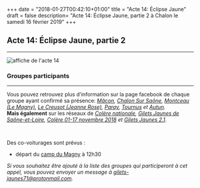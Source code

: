 +++
date = "2018-01-27T00:42:10+01:00"
title = "Acte 14: Éclipse Jaune"
draft = false
description= "Acte 14: Éclipse Jaune, partie 2 à Chalon le samedi 16 février 2019"
+++


## **Acte 14: Éclipse Jaune, partie 2**
---  

![affiche de l'acte 14](/img/eclipse-2.jpg "Acte 14: Éclipse Jaune, partie 2")  
  

### **Groupes participants**
---

Vous pouvez retrouvez plus d'information sur la page facebook de chaque groupe ayant confirmé sa présence: *[Mâcon](https://www.facebook.com/groups/474013153121627/), [Chalon Sur Saône](https://www.facebook.com/groups/GiletsJaunesChalonSurSaone/), [Montceau (Le Magny)](https://www.facebook.com/groups/1067788636729213/), [Le Creusot (Jeanne Rose)](https://www.facebook.com/Le-peuple-se-soul%C3%A8ve-en-Bourgogne-945927325475061/), [Paray](https://www.facebook.com/groups/746604209056339/), [Tournus](https://www.facebook.com/groups/341663359721676/) et [Autun](https://www.facebook.com/groups/192630041614327/)*.  
**Mais également** sur les réseaux de *[Colère nationale](https://www.facebook.com/groups/414204799023957/), [Gilets Jaunes de Saône-et-Loire](https://www.facebook.com/groups/2230503557230172/), [Colère 01-17 novembre 2018](https://www.facebook.com/groups/163431450942920/) et [Gilets Jaunes 2.1](https://www.facebook.com/groups/1781413458648102/)*.  
  
&nbsp;
&nbsp;

Des co-voiturages sont prévus :  

* départ du [camp du Magny](https://www.openstreetmap.org/?mlat=46.6652&mlon=4.3331#map=16/46.6652/4.3331&layers=N) à 12h30

*Si vous souhaitez être ajouté à la liste des groupes qui participeront à cet appel, vous pouvez envoyer un message à [gilets-jaunes71@protonmail.com](mailto:gilets-jaunes71@protonmail.com).*